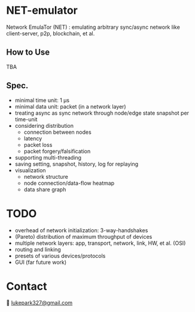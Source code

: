 # NET-emulator
Network EmulaTor (NET) : emulating arbitrary sync/async network like client-server, p2p, blockchain, et al.

## How to Use
TBA

## Spec.
- minimal time unit: 1 µs
- minimal data unit: packet (in a network layer)
- treating async as sync network through node/edge state snapshot per time-unit
- considering distribution
    - connection between nodes
    - latency
    - packet loss
    - packet forgery/falsification
- supporting multi-threading
- saving setting, snapshot, history, log for replaying
- visualization
    - network structure
    - node connection/data-flow heatmap
    - data share graph

# TODO
- overhead of network initialization: 3-way-handshakes
- (Pareto) distribution of maximum throughput of devices
- multiple network layers: app, transport, network, link, HW, et al. (OSI)
- routing and linking
- presets of various devices/protocols
- GUI (far future work)

# Contact
:email: lukepark327@gmail.com
